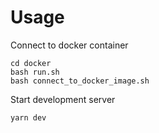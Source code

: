 # Usage

Connect to docker container
```
cd docker
bash run.sh
bash connect_to_docker_image.sh
```
Start development server
```
yarn dev
```

